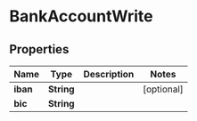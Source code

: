 

# BankAccountWrite



## Properties

| Name | Type | Description | Notes |
|------------ | ------------- | ------------- | -------------|
|**iban** | **String** |  |  [optional] |
|**bic** | **String** |  |  |



